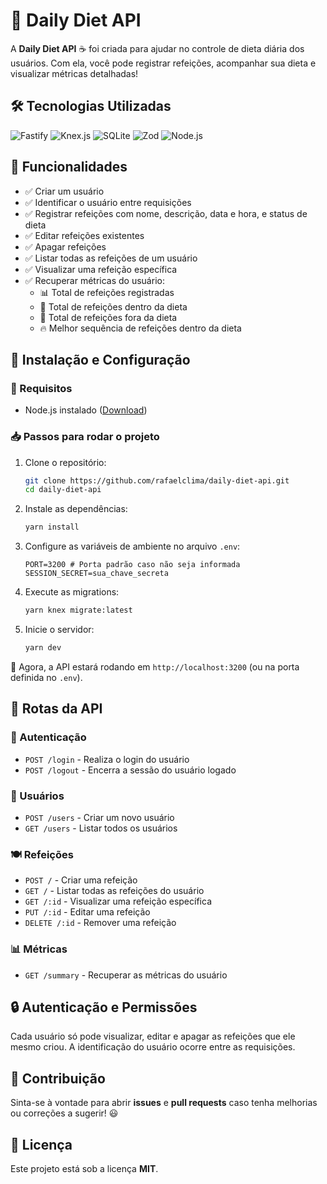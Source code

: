 # 🚀 Daily Diet API

A **Daily Diet API** ☕️ foi criada para ajudar no controle de dieta diária dos usuários. Com ela, você pode registrar refeições, acompanhar sua dieta e visualizar métricas detalhadas! 

## 🛠️ Tecnologias Utilizadas

<div data-badges>
  <img src="https://img.shields.io/badge/Fastify-000000?style=for-the-badge&logo=fastify&logoColor=white" alt="Fastify">
  <img src="https://img.shields.io/badge/Knex.js-000000?style=for-the-badge&logo=knex&logoColor=white" alt="Knex.js">
  <img src="https://img.shields.io/badge/SQLite-07405E?style=for-the-badge&logo=sqlite&logoColor=white" alt="SQLite">
  <img src="https://img.shields.io/badge/Zod-1E4D2B?style=for-the-badge&logo=zod&logoColor=white" alt="Zod">
  <img src="https://img.shields.io/badge/Node.js-339933?style=for-the-badge&logo=nodedotjs&logoColor=white" alt="Node.js">
</div>

## 🎯 Funcionalidades

- ✅ Criar um usuário  
- ✅ Identificar o usuário entre requisições  
- ✅ Registrar refeições com nome, descrição, data e hora, e status de dieta  
- ✅ Editar refeições existentes  
- ✅ Apagar refeições  
- ✅ Listar todas as refeições de um usuário  
- ✅ Visualizar uma refeição específica  
- ✅ Recuperar métricas do usuário:  
  - 📊 Total de refeições registradas  
  - 🥗 Total de refeições dentro da dieta  
  - 🍔 Total de refeições fora da dieta  
  - 🔥 Melhor sequência de refeições dentro da dieta  

## 🚀 Instalação e Configuração

### 🔧 Requisitos

- Node.js instalado ([Download](https://nodejs.org/))  

### 📥 Passos para rodar o projeto

1. Clone o repositório:
   ```sh
   git clone https://github.com/rafaelclima/daily-diet-api.git
   cd daily-diet-api
   ```

2. Instale as dependências:
   ```sh
   yarn install
   ```

3. Configure as variáveis de ambiente no arquivo `.env`:
   ```env
   PORT=3200 # Porta padrão caso não seja informada
   SESSION_SECRET=sua_chave_secreta
   ```

4. Execute as migrations:
   ```sh
   yarn knex migrate:latest
   ```

5. Inicie o servidor:
   ```sh
   yarn dev
   ```

🎉 Agora, a API estará rodando em `http://localhost:3200` (ou na porta definida no `.env`).

## 📌 Rotas da API

### 🔐 Autenticação

- `POST /login` - Realiza o login do usuário  
- `POST /logout` - Encerra a sessão do usuário logado  

### 👥 Usuários

- `POST /users` - Criar um novo usuário  
- `GET /users` - Listar todos os usuários  

### 🍽️ Refeições

- `POST /` - Criar uma refeição  
- `GET /` - Listar todas as refeições do usuário  
- `GET /:id` - Visualizar uma refeição específica  
- `PUT /:id` - Editar uma refeição  
- `DELETE /:id` - Remover uma refeição  

### 📊 Métricas

- `GET /summary` - Recuperar as métricas do usuário  

## 🔒 Autenticação e Permissões

Cada usuário só pode visualizar, editar e apagar as refeições que ele mesmo criou. A identificação do usuário ocorre entre as requisições.

## 🤝 Contribuição

Sinta-se à vontade para abrir **issues** e **pull requests** caso tenha melhorias ou correções a sugerir! 😃

## 📜 Licença

Este projeto está sob a licença **MIT**.
